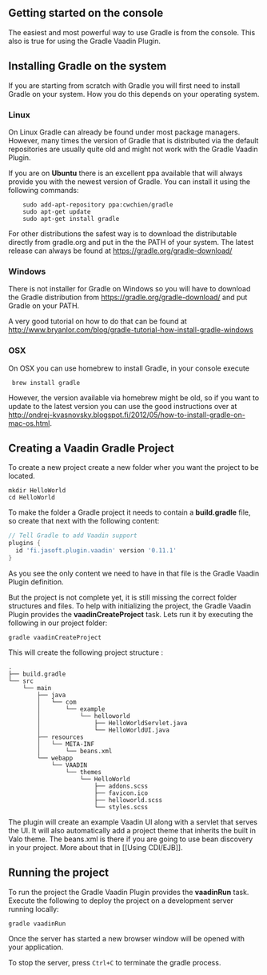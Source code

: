 ## Getting started on the console

The easiest and most powerful way to use Gradle is from the console.  This also is true for using the Gradle Vaadin Plugin. 

## Installing Gradle on the system

If you are starting from scratch with Gradle you will first need to install Gradle on your system. How you do this depends on your operating system.

### Linux
On Linux Gradle can already be found under most package managers. However, many times the version of Gradle that is distributed via the default repositories are usually quite old and might not work with the Gradle Vaadin Plugin.

If you are on **Ubuntu** there is an excellent ppa available that will always provide you with the newest version of Gradle. You can install it using the following commands:
```
	sudo add-apt-repository ppa:cwchien/gradle
	sudo apt-get update
	sudo apt-get install gradle
```

For other distributions the safest way is to download the distributable directly from gradle.org and put in the the PATH of your system. The latest release can always be found at https://gradle.org/gradle-download/

### Windows
There is not installer for Gradle on Windows so you will have to download the Gradle distribution from https://gradle.org/gradle-download/ and put Gradle on your PATH. 

A very good tutorial on how to do that can be found at http://www.bryanlor.com/blog/gradle-tutorial-how-install-gradle-windows

### OSX

On OSX you can use homebrew to install Gradle, in your console execute
```
 brew install gradle
```

However, the version available via homebrew might be old, so if you want to update to the latest version you can use the good instructions over at http://ondrej-kvasnovsky.blogspot.fi/2012/05/how-to-install-gradle-on-mac-os.html.

## Creating a Vaadin Gradle Project

To create a new project create a new folder wher you want the project to be located.

```console
mkdir HelloWorld
cd HelloWorld
```


To make the folder a Gradle project it needs to contain a **build.gradle** file, so create that next with the following content:

```gradle
// Tell Gradle to add Vaadin support
plugins {
  id 'fi.jasoft.plugin.vaadin' version '0.11.1'
}
```
 
As you see the only content we need to have in that file is the Gradle Vaadin Plugin definition.

But the project is not complete yet, it is still missing the correct folder structures and files. To help with initializing the project, the Gradle Vaadin Plugin provides the **vaadinCreateProject** task. Lets run it by executing the following in our project folder:

```console
gradle vaadinCreateProject
``` 

This will create the following project structure :
```
.
├── build.gradle
└── src
    └── main
        ├── java
        │   └── com
        │       └── example
        │           └── helloworld
        │               ├── HelloWorldServlet.java
        │               └── HelloWorldUI.java
        ├── resources
        │   └── META-INF
        │       └── beans.xml
        └── webapp
            └── VAADIN
                └── themes
                    └── HelloWorld
                        ├── addons.scss
                        ├── favicon.ico 
                        ├── helloworld.scss
                        └── styles.scss
```

The plugin will create  an example Vaadin UI along with a servlet that serves the UI. It will also automatically add a project theme that inherits the built in Valo theme. The beans.xml is there if you are going to use bean discovery in your project. More about that in  [[Using CDI/EJB]]. 

## Running the project

To run the project the Gradle Vaadin Plugin provides the **vaadinRun** task. Execute the following to deploy the project on a development server running locally:

```console
gradle vaadinRun
```

Once the server has started a new browser window will be opened with your application.

To stop the server, press ``Ctrl+C`` to terminate the gradle process.


